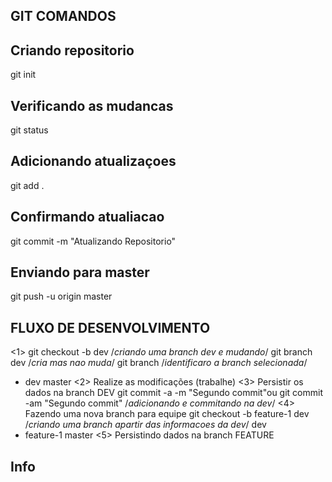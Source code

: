 
## GIT COMANDOS

## Criando repositorio
git init

## Verificando as mudancas
git status

## Adicionando atualizaçoes
git add .

## Confirmando atualiacao
git commit -m "Atualizando Repositorio"

## Enviando para master
git push -u  origin master




## FLUXO DE DESENVOLVIMENTO
<1>
git checkout -b dev  /*criando uma branch dev e mudando*/
git branch dev /*cria mas nao muda*/
git branch /*identificaro a branch selecionada*/
* dev
  master
<2>
Realize as modificações (trabalhe)
<3>
Persistir os dados na branch DEV
git commit -a -m "Segundo commit"ou git commit -am "Segundo commit" /*adicionando e commitando na dev*/
<4>
Fazendo uma nova branch para equipe
git checkout -b feature-1 dev /*criando uma branch apartir das informacoes da dev*/
  dev
* feature-1
  master 
<5>
Persistindo dados na branch FEATURE
## Info

